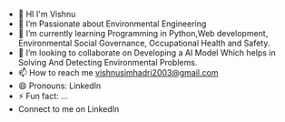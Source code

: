 - 👋 HI I'm Vishnu 
- 👀 I’m Passionate about Environmental Engineering 
- 🌱 I’m currently learning Programming in Python,Web development, Environmental Social Governance, Occupational Health and Safety.
- 💞️ I’m looking to collaborate on Developing a AI Model Which helps in Solving And Detecting Environmental Problems.
- 📫 How to reach me vishnusimhadri2003@gmail.com 
- 😄 Pronouns: LinkedIn 
- ⚡ Fun fact: ...
-  Connect to me on LinkedIn 

<!---
Vishhhhnnuuuu25/Vishhhhnnuuuu25 is a ✨ special ✨ repository because its `README.md` (this file) appears on your GitHub profile.
You can click the Preview link to take a look at your changes.
--->

